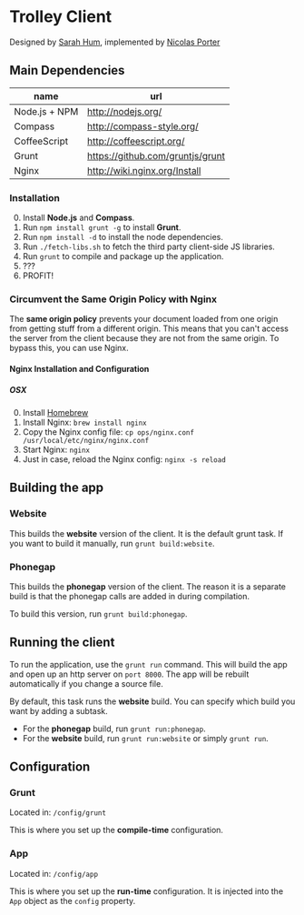 # Trolley Client

Designed by [Sarah Hum](http://sarahhum.com/), implemented by [Nicolas Porter](http://nicolasporter.ca)


## Main Dependencies

name          | url
--------------|-----------------------------------
Node.js + NPM | http://nodejs.org/
Compass       | http://compass-style.org/
CoffeeScript  | http://coffeescript.org/
Grunt         | https://github.com/gruntjs/grunt
Nginx         | http://wiki.nginx.org/Install


### Installation

0. Install **Node.js** and **Compass**.
1. Run `npm install grunt -g` to install **Grunt**.
2. Run `npm install -d` to install the node dependencies.
3. Run `./fetch-libs.sh` to fetch the third party client-side JS libraries.
4. Run `grunt` to compile and package up the application.
5. ???
6. PROFIT!


### Circumvent the Same Origin Policy with Nginx

The **same origin policy** prevents your document loaded from one origin from getting stuff from a different origin.
This means that you can't access the server from the client because they are not from the same origin. To bypass this,
you can use Nginx.


#### Nginx Installation and Configuration

##### OSX

0. Install [Homebrew](http://mxcl.github.com/homebrew/)
1. Install Nginx: `brew install nginx`
2. Copy the Nginx config file: `cp ops/nginx.conf /usr/local/etc/nginx/nginx.conf`
3. Start Nginx: `nginx`
3. Just in case, reload the Nginx config: `nginx -s reload`


## Building the app

### Website

This builds the **website** version of the client. It is the default grunt task.
If you want to build it manually, run `grunt build:website`.

### Phonegap

This builds the **phonegap** version of the client. The reason it is a separate build
is that the phonegap calls are added in during compilation.

To build this version, run `grunt build:phonegap`.


## Running the client

To run the application, use the `grunt run` command. This will build the app and open up an http
server on `port 8000`. The app will be rebuilt automatically if you change a source file.

By default, this task runs the **website** build. You can specify which build you want by adding a subtask.

- For the **phonegap** build, run `grunt run:phonegap`.
- For the **website** build, run `grunt run:website` or simply `grunt run`.


## Configuration

### Grunt

Located in: `/config/grunt`

This is where you set up the **compile-time** configuration.


### App

Located in: `/config/app`

This is where you set up the **run-time** configuration. It is injected into the `App` object as the
`config` property.

